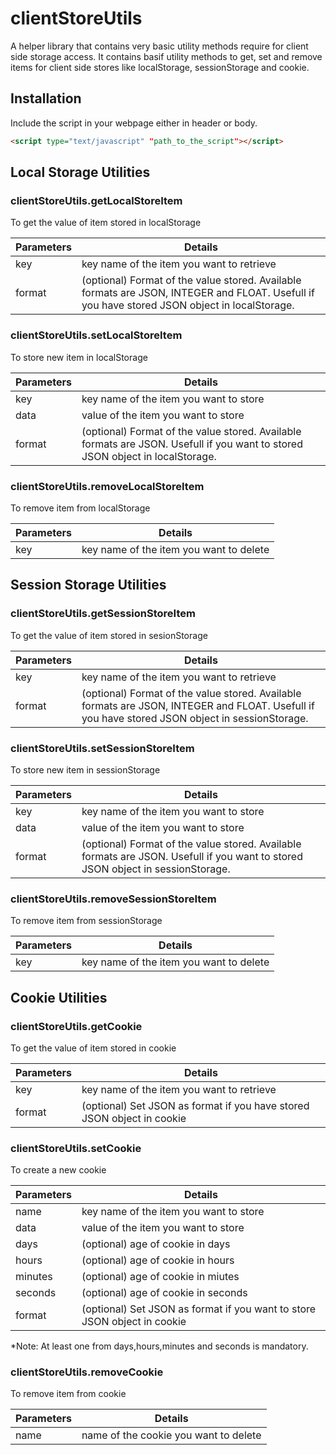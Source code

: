 # clientStoreUtils

A helper library that contains very basic utility methods require for client side storage access. It contains basif utility methods to get, set and remove items for client side stores like localStorage, sessionStorage and cookie.

## Installation

Include the script in your webpage either in header or body.
```html
<script type="text/javascript" "path_to_the_script"></script>
```

 ## Local Storage Utilities

 ### clientStoreUtils.getLocalStoreItem
 To get the value of item stored in localStorage
 
 | Parameters | Details |
 | ---------- | ------- |
 | key | key name of the item you want to retrieve |
 | format | (optional) Format of the value stored. Available formats are JSON, INTEGER and FLOAT. Usefull if you have stored JSON object in localStorage. |
 
 
 ### clientStoreUtils.setLocalStoreItem
 To store new item in localStorage
 
 | Parameters | Details |
 | ---------- | ------- |
 | key | key name of the item you want to store |
 | data | value of the item you want to store |
 | format | (optional) Format of the value stored. Available formats are JSON. Usefull if you want to stored JSON object in localStorage. |
 
 
 ### clientStoreUtils.removeLocalStoreItem
 To remove item from localStorage
 
 | Parameters | Details |
 | ---------- | ------- |
 | key | key name of the item you want to delete |

 ## Session Storage Utilities
 
 ### clientStoreUtils.getSessionStoreItem
 To get the value of item stored in sesionStorage
 
 | Parameters | Details |
 | ---------- | ------- |
 | key | key name of the item you want to retrieve |
 | format | (optional) Format of the value stored. Available formats are JSON, INTEGER and FLOAT. Usefull if you have stored JSON object in sessionStorage. |
 
 
 ### clientStoreUtils.setSessionStoreItem
 To store new item in sessionStorage
 
 | Parameters | Details |
 | ---------- | ------- |
 | key | key name of the item you want to store |
 | data | value of the item you want to store |
 | format | (optional) Format of the value stored. Available formats are JSON. Usefull if you want to stored JSON object in sessionStorage. |
 
 
 ### clientStoreUtils.removeSessionStoreItem
 To remove item from sessionStorage
 
 | Parameters | Details |
 | ---------- | ------- |
 | key | key name of the item you want to delete |

 ## Cookie Utilities
 
 ### clientStoreUtils.getCookie
 To get the value of item stored in cookie
 
 | Parameters | Details |
 | ---------- | ------- |
 | key | key name of the item you want to retrieve |
 | format | (optional) Set JSON as format if you have stored JSON object in cookie |
 
 
 ### clientStoreUtils.setCookie
 To create a new cookie
 
 | Parameters | Details |
 | ---------- | ------- |
 | name | key name of the item you want to store |
 | data | value of the item you want to store |
 | days | (optional) age of cookie in days |
 | hours | (optional) age of cookie in hours |
 | minutes | (optional) age of cookie in miutes |
 | seconds | (optional) age of cookie in seconds |
 | format | (optional) Set JSON as format if you want to store JSON object in cookie |
 *Note: At least one from days,hours,minutes and seconds is mandatory.
 
 ### clientStoreUtils.removeCookie
 To remove item from cookie
 
 | Parameters | Details |
 | ---------- | ------- |
 | name | name of the cookie you want to delete |
